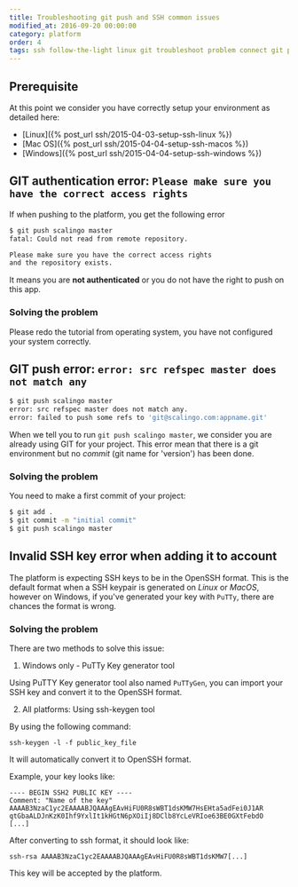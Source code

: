 ```yaml
---
title: Troubleshooting git push and SSH common issues
modified_at: 2016-09-20 00:00:00
category: platform
order: 4
tags: ssh follow-the-light linux git troubleshoot problem connect git push
---
```


## Prerequisite

At this point we consider you have correctly setup your environment as detailed here:

* [Linux]({% post_url ssh/2015-04-03-setup-ssh-linux %})
* [Mac OS]({% post_url ssh/2015-04-04-setup-ssh-macos %})
* [Windows]({% post_url ssh/2015-04-04-setup-ssh-windows %})

## GIT authentication error: `Please make sure you have the correct access rights`

If when pushing to the platform, you get the following error

```bash
$ git push scalingo master
fatal: Could not read from remote repository.

Please make sure you have the correct access rights
and the repository exists.
```

It means you are **not authenticated** or you do not have the right to push on this
app.

### Solving the problem

Please redo the tutorial from operating system, you have not configured your system
correctly.

## GIT push error: `error: src refspec master does not match any`

```bash
$ git push scalingo master
error: src refspec master does not match any.
error: failed to push some refs to 'git@scalingo.com:appname.git'
```

When we tell you to run `git push scalingo master`, we consider you are already
using GIT for your project. This error mean that there is a git environment but
no *commit* (git name for 'version') has been done.

### Solving the problem

You need to make a first commit of your project:

```bash
$ git add .
$ git commit -m "initial commit"
$ git push scalingo master
```

## Invalid SSH key error when adding it to account

The platform is expecting SSH keys to be in the OpenSSH format. This is the default
format when a SSH keypair is generated on *Linux* or *MacOS*, however on Windows, if
you've generated your key with `PuTTy`, there are chances the format is wrong.

### Solving the problem

There are two methods to solve this issue:

1. Windows only - PuTTy Key generator tool

Using PuTTY Key generator tool also named `PuTTyGen`, you can import
your SSH key and convert it to the OpenSSH format.

2. All platforms: Using ssh-keygen tool

By using the following command:

```
ssh-keygen -l -f public_key_file
```

It will automatically convert it to OpenSSH format.

Example, your key looks like:

```
---- BEGIN SSH2 PUBLIC KEY ----
Comment: "Name of the key"
AAAAB3NzaC1yc2EAAAABJQAAAgEAvHiFU0R8sWBT1dsKMW7HsEHta5adFei0J1AR
qtGbaALDJnKzK0Ihf9YxlIt1kHGtN6pXOiIj8DClb8YcLeVRIoe63BE0GXtFebdO
[...]
```

After converting to ssh format, it should look like:

```
ssh-rsa AAAAB3NzaC1yc2EAAAABJQAAAgEAvHiFU0R8sWBT1dsKMW7[...]
```

This key will be accepted by the platform.

